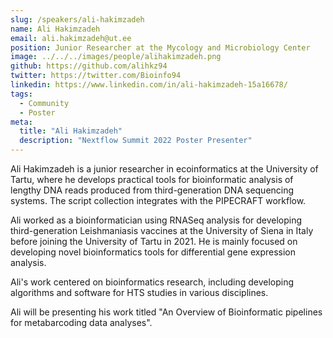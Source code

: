 ```yaml
---
slug: /speakers/ali-hakimzadeh
name: Ali Hakimzadeh
email: ali.hakimzadeh@ut.ee
position: Junior Researcher at the Mycology and Microbiology Center
image: ../../../images/people/alihakimzadeh.png
github: https://github.com/alihkz94
twitter: https://twitter.com/Bioinfo94
linkedin: https://www.linkedin.com/in/ali-hakimzadeh-15a16678/
tags:
  - Community
  - Poster
meta:
  title: "Ali Hakimzadeh"
  description: "Nextflow Summit 2022 Poster Presenter"
---
```

Ali Hakimzadeh is a junior researcher in ecoinformatics at the University of Tartu, where he develops practical tools for bioinformatic analysis of lengthy DNA reads produced from third-generation DNA sequencing systems. The script collection integrates with the PIPECRAFT workflow.

Ali worked as a bioinformatician using RNASeq analysis for developing third-generation Leishmaniasis vaccines at the University of Siena in Italy before joining the University of Tartu in 2021. He is mainly focused on developing novel bioinformatics tools for differential gene expression analysis.

Ali's work centered on bioinformatics research, including developing algorithms and software for HTS studies in various disciplines.

Ali will be presenting his work titled "An Overview of Bioinformatic pipelines for metabarcoding data analyses".